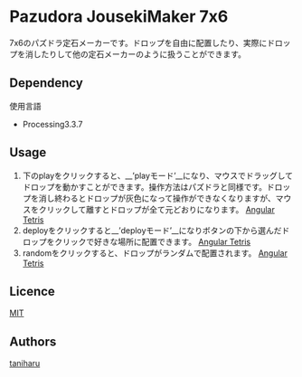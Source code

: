 
# Pazudora JousekiMaker 7x6 
7x6のパズドラ定石メーカーです。ドロップを自由に配置したり、実際にドロップを消したりして他の定石メーカーのように扱うことができます。
## Dependency
使用言語

- Processing3.3.7

## Usage
1. 下のplayをクリックすると、__’playモード’__になり、マウスでドラッグしてドロップを動かすことができます。操作方法はパズドラと同様です。ドロップを消し終わるとドロップが灰色になって操作ができなくなりますが、マウスをクリックして離すとドロップが全て元どおりになります。
[Angular Tetris](gif/play.gif)
2. deployをクリックすると__’deployモード’__になりボタンの下から選んだドロップをクリックで好きな場所に配置できます。 
[Angular Tetris](gif/deploy.gif)
3. randomをクリックすると、ドロップがランダムで配置されます。 
[Angular Tetris](gif/random.gif)
## Licence
[MIT](https://github.com/tcnksm/tool/blob/master/LICENCE)

## Authors
[taniharu](https://github.com/Haruya-Taniguchi)

